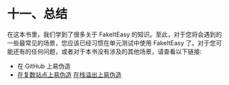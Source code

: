 # 十一、总结

在这本书里，我们学到了很多关于 FakeItEasy 的知识。至此，对于您将会遇到的一些最常见的场景，您应该已经习惯在单元测试中使用 FakeItEasy 了。对于您可能还有的任何问题，或者对于本书没有涉及的其他场景，请查看以下链接:

*   在 GitHub 上易伪造
*   [在复数站点上易伪造](http://www.pluralsight.com/courses/fakeiteasy)
    [在栈溢出上易伪造](http://stackoverflow.com/questions/tagged/fakeiteasy)